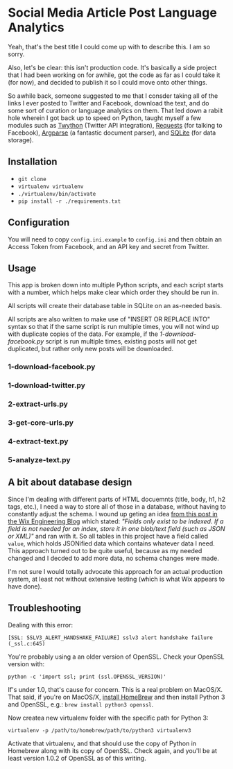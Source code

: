 
# Social Media Article Post Language Analytics

Yeah, that's the best title I could come up with to describe this.  I am so sorry.

Also, let's be clear: this isn't production code.  It's basically a side project that I had been working on
for awhile, got the code as far as I could take it (for now), and decided to publish it so I could move onto
other things.

So awhile back, someone suggested to me that I consder taking all of the links I ever posted to Twitter
and Facebook, download the text, and do some sort of curation or language analytics on them.  That led
down a rabiit hole wherein I got back up to speed on Python, taught myself a few modules such as 
<a href="https://twython.readthedocs.io/en/latest/">Twython</a> (Twitter API integration), 
<a href="http://docs.python-requests.org/en/master/">Requests</a> (for talking to Facebook),
<a href="https://docs.python.org/3/library/argparse.html">Argparse</a> (a fantastic document parser),
and <a href="https://www.sqlite.org/">SQLite</a> (for data storage).


## Installation

- `git clone`
- `virtualenv virtualenv`
- `./virtualenv/bin/activate`
- `pip install -r ./requirements.txt`


## Configuration

You will need to copy `config.ini.example` to `config.ini` and then obtain an Access Token from
Facebook, and an API key and secret from Twitter.


## Usage

This app is broken down into multiple Python scripts, and each script starts with a number, which helps 
make clear which order they should be run in.

All scripts will create their database table in SQLite on an as-needed basis.

All scripts are also written to make use of "INSERT OR REPLACE INTO" syntax so that if the same
script is run multiple times, you will not wind up with duplicate copies of the data.  For example,
if the *1-download-facebook.py* script is run multiple times, existing posts will not get duplicated,
but rather only new posts will be downloaded.


### 1-download-facebook.py

### 1-download-twitter.py

### 2-extract-urls.py

### 3-get-core-urls.py

### 4-extract-text.py

### 5-analyze-text.py


## A bit about database design

Since I'm dealing with different parts of HTML docuemnts (title, body, h1, h2 tags, etc.),
I need a way to store all of those in a database, without having to constantly adjust the
schema.  I wound up geting an idea 
<a href="http://blog.wix.engineering/2015/12/10/scaling-to-100m-mysql-is-a-better-nosql/"
	>from this post in the Wix Engineering Blog</a> which stated: *"Fields only exist to 
be indexed. If a field is not needed for an index, store it in one blob/text field 
(such as JSON or XML)"* and ran with it.  So all tables in this project have a field called 
`value`, which holds JSONified data which contains whatever data I need.  This approach
turned out to be quite useful, because as my needed changed and I decded to add more data,
no schema changes were made.

I'm not sure I would totally advocate this approach for an actual production system, at
least not without extensive testing (which is what Wix appears to have done).


## Troubleshooting

Dealing with this error:

`[SSL: SSLV3_ALERT_HANDSHAKE_FAILURE] sslv3 alert handshake failure (_ssl.c:645)`

You're probably using a an older version of OpenSSL.  Check your OpenSSL version with:

`python -c 'import ssl; print (ssl.OPENSSL_VERSION)'`

If's under 1.0, that's cause for concern.  This is a real problem on MacOS/X.
That said, if you're on MacOS/X, <a href="https://brew.sh/">install HomeBrew</a>
and then install Python 3 and OpenSSL, e.g.: `brew install python3 openssl`.

Now createa new virtualenv folder with the specific path for Python 3:

`virtualenv -p /path/to/homebrew/path/to/python3 virtualenv3`

Activate that virtualenv, and that should use the copy of Python in Homebrew
along with its copy of OpenSSL.  Check again, and you'll be at least version 1.0.2
of OpenSSL as of this writing.

